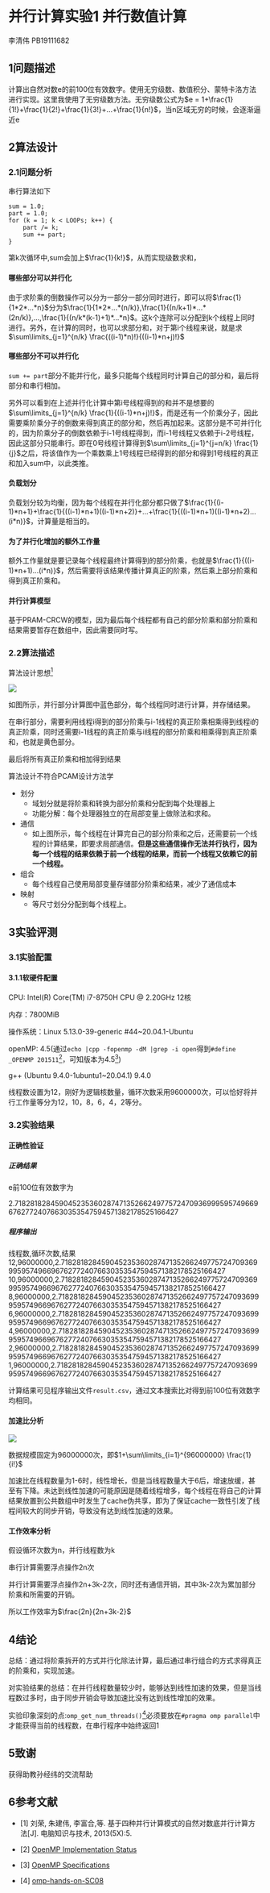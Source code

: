 # 并行计算实验1 并行数值计算

李清伟 PB19111682

## 1问题描述

计算出自然对数e的前100位有效数字。使用无穷级数、数值积分、蒙特卡洛方法进行实现。这里我使用了无穷级数方法。无穷级数公式为$e = 1+\frac{1}{1!}+\frac{1}{2!}+\frac{1}{3!}+...+\frac{1}{n!}$，当n区域无穷的时候，会逐渐逼近e

## 2算法设计

### 2.1问题分析

串行算法如下

```
sum = 1.0;
part = 1.0;
for (k = 1; k < LOOPs; k++) {
    part /= k;
    sum += part;
}
```

第k次循环中,sum会加上$\frac{1}{k!}$，从而实现级数求和，

#### 哪些部分可以并行化

由于求阶乘的倒数操作可以分为一部分一部分同时进行，即可以将$\frac{1}{1*2*...*n}$分为$\frac{1}{1*2*...*(n/k)},\frac{1}{(n/k+1)*...*(2n/k)},...,\frac{1}{(n/k*(k-1)+1)*...*n}$。这k个连除可以分配到k个线程上同时进行。另外，在计算的同时，也可以求部分和，对于第i个线程来说，就是求$\sum\limits_{j=1}^{n/k} \frac{((i-1)*n)!}{((i-1)*n+j)!}$

#### 哪些部分不可以并行化

`sum += part`部分不能并行化，最多只能每个线程同时计算自己的部分和，最后将部分和串行相加。

另外可以看到在上述并行化计算中第i号线程得到的和并不是想要的$\sum\limits_{j=1}^{n/k} \frac{1}{((i-1)*n+j)!}$，而是还有一个阶乘分子，因此需要乘阶乘分子的倒数来得到真正的部分和，然后再加起来。这部分是不可并行化的，因为阶乘分子的倒数依赖于i-1号线程得到，而i-1号线程又依赖于i-2号线程，因此这部分只能串行。即在0号线程计算得到$\sum\limits_{j=1}^{j=n/k} \frac{1}{j}$之后，将该值作为一个乘数乘上1号线程已经得到的部分和得到1号线程的真正和加入sum中，以此类推。

#### 负载划分

负载划分较为均衡，因为每个线程在并行化部分都只做了$\frac{1}{(i-1)*n+1}+\frac{1}{((i-1)*n+1)((i-1)*n+2)}+...+\frac{1}{((i-1)*n+1)((i-1)*n+2)...(i*n)}$，计算量是相当的。

#### 为了并行化增加的额外工作量

额外工作量就是要记录每个线程最终计算得到的部分阶乘，也就是$\frac{1}{((i-1)*n+1)...(i*n)}$，然后需要将该结果传播计算真正的阶乘，然后乘上部分阶乘和得到真正阶乘和。

#### 并行计算模型

基于PRAM-CRCW的模型，因为最后每个线程都有自己的部分阶乘和部分阶乘和结果需要暂存在数组中，因此需要同时写。

### 2.2算法描述

算法设计思想[<sup>1</sup>](#ref3)

![](images/PClab1.drawio.png)

如图所示，并行部分计算图中蓝色部分，每个线程同时进行计算，并存储结果。

在串行部分，需要利用线程i得到的部分阶乘与i-1线程的真正阶乘相乘得到线程i的真正阶乘，同时还需要i-1线程的真正阶乘与i线程的部分阶乘和相乘得到真正阶乘和，也就是黄色部分。

最后将所有真正阶乘和相加得到结果

算法设计不符合PCAM设计方法学

- 划分
  - 域划分就是将阶乘和转换为部分阶乘和分配到每个处理器上
  - 功能分解：每个处理器独立的在局部变量上做除法和求和。
- 通信
  - 如上图所示，每个线程在计算完自己的部分阶乘和之后，还需要前一个线程的计算结果，即要求局部通信。**但是这些通信操作无法并行执行，因为每一个线程的结果依赖于前一个线程的结果，而前一个线程又依赖它的前一个线程。**
- 组合
  - 每个线程自己使用局部变量存储部分阶乘和结果，减少了通信成本
- 映射
  - 等尺寸划分分配到每个线程上。

## 3实验评测

### 3.1实验配置

#### 3.1.1软硬件配置

CPU: Intel(R) Core(TM) i7-8750H CPU @ 2.20GHz 12核

内存：7800MiB

操作系统：Linux 5.13.0-39-generic #44~20.04.1-Ubuntu

openMP: 4.5(通过`echo |cpp -fopenmp -dM |grep -i open`得到`#define _OPENMP 201511`[<sup>2</sup>](#ref2)，可知版本为4.5[<sup>3</sup>](#ref1))

g++ (Ubuntu 9.4.0-1ubuntu1~20.04.1) 9.4.0

线程数设置为12，刚好为逻辑核数量，循环次数采用9600000次，可以恰好将并行工作量等分为12，10，8，6，4，2等分。

### 3.2实验结果

#### 正确性验证


##### 正确结果

e前100位有效数字为

2.718281828459045235360287471352662497757247093699959574966967627724076630353547594571382178525166427

##### 程序输出

线程数,循环次数,结果
12,96000000,2.718281828459045235360287471352662497757247093699959574966967627724076630353547594571382178525166427
10,96000000,2.718281828459045235360287471352662497757247093699959574966967627724076630353547594571382178525166427
8,96000000,2.718281828459045235360287471352662497757247093699959574966967627724076630353547594571382178525166427
6,96000000,2.718281828459045235360287471352662497757247093699959574966967627724076630353547594571382178525166427
4,96000000,2.718281828459045235360287471352662497757247093699959574966967627724076630353547594571382178525166427
2,96000000,2.718281828459045235360287471352662497757247093699959574966967627724076630353547594571382178525166427
1,96000000,2.718281828459045235360287471352662497757247093699959574966967627724076630353547594571382178525166427


计算结果可见程序输出文件`result.csv`，通过文本搜索比对得到前100位有效数字均相同。

#### 加速比分析

![](images/static.png)

数据规模固定为96000000次，即$1+\sum\limits_{i=1}^{96000000} \frac{1}{i!}$

加速比在线程数量为1-6时，线性增长，但是当线程数量大于6后，增速放缓，甚至有下降。未达到线性加速的可能原因是随着线程增多，每个线程在将自己的计算结果放置到公共数组中时发生了cache伪共享，即为了保证cache一致性引发了线程间较大的同步开销，导致没有达到线性加速的效果。

#### 工作效率分析

假设循环次数为n，并行线程数为k

串行计算需要浮点操作2n次

并行计算需要浮点操作2n+3k-2次，同时还有通信开销，其中3k-2次为累加部分阶乘和所需要的开销。

所以工作效率为$\frac{2n}{2n+3k-2}$

## 4结论

总结：通过将阶乘拆开的方式并行化除法计算，最后通过串行组合的方式求得真正的阶乘和，实现加速。

对实验结果的总结：在并行线程数量较少时，能够达到线性加速的效果，但是当线程数过多时，由于同步开销会导致加速比没有达到线性增加的效果。

实验印象深刻的点:`omp_get_num_threads()`[<sup>4</sup>](#ref4)必须要放在`#pragma omp parallel`中才能获得当前的线程数，在串行程序中始终返回1

## 5致谢

获得助教孙经纬的交流帮助

## 6参考文献

<div id="ref3"></div>

- [1] 刘荣, 朱建伟, 李富合,等. 基于四种并行计算模式的自然对数底并行计算方法[J]. 电脑知识与技术, 2013(5X):5.

<div id="ref1"></div>

- [2] [OpenMP Implementation Status](https://gcc.gnu.org/onlinedocs/libgomp/OpenMP-Implementation-Status.html#OpenMP-Implementation-Status)

<div id="ref2"></div>

- [3] [OpenMP Specifications](https://www.openmp.org/specifications/)

<div id="ref4"></div>

- [4] [omp-hands-on-SC08](https://www.openmp.org/wp-content/uploads/omp-hands-on-SC08.pdf)

